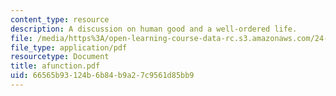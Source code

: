 ```yaml
---
content_type: resource
description: A discussion on human good and a well-ordered life.
file: /media/https%3A/open-learning-course-data-rc.s3.amazonaws.com/24-200-ancient-philosophy-fall-2004/66565b93124b6b84b9a27c9561d85bb9_afunction.pdf
file_type: application/pdf
resourcetype: Document
title: afunction.pdf
uid: 66565b93-124b-6b84-b9a2-7c9561d85bb9
---
```

